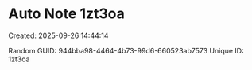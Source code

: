 ﻿# Auto Note 1zt3oa
Created: 2025-09-26 14:44:14

Random GUID: 944bba98-4464-4b73-99d6-660523ab7573
Unique ID: 1zt3oa
